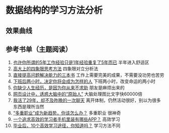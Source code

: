 # 数据结构的学习方法分析

## 效果曲线

## 参考书单（主题阅读）

1. [也许你所谓的5年工作经验只是1年经验重复了5年而已](http://www.jianshu.com/p/3af98a989d06)  半年进入舒适区
2. [高大上的四象限思考方法](http://www.jianshu.com/p/8de9c1aa5822) 四象限对立分析法
3. [直接提高问题解决能力的三本书](http://www.jianshu.com/p/52a1fe3ea2f4) 工作上需要完美的成果，不需要没功劳也苦劳
4. [下班后两小时，决定你将会成为怎样的人](http://www.jianshu.com/p/769d89498770) 下班两小时，改变命运的两小时
5. [你缺少人生经历，是因为你从来不求助](http://www.jianshu.com/p/ab39d50479c0) 朋友是麻烦出来的
6. [网页设计中，诱惑大脑中的“原始人”](http://www.jianshu.com/p/dd5aeaf7587c) 大脑处理图比文字快60000倍
7. [我活了29年，却不及昨晚的一次聊天](http://www.jianshu.com/p/e4119ba44662) 离开体制，仍然活动很好，别以为很多东西是理所当然
8. [“多重职业”成为新趋势，你该怎么办？](http://www.jianshu.com/p/66d61194c902) 多重职业 很神奇
9. [一个追求高效的学习者手机里装有哪些APP？](http://www.jianshu.com/p/f568c8d8b6bb) 高效学习
10. [毕业后，10个高效学习途径，你知道吗？](http://www.jianshu.com/p/dcb1eec46775) 学习方法不同

